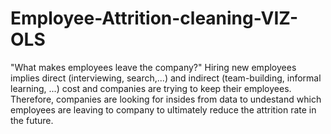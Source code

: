 # Employee-Attrition-cleaning-VIZ-OLS
"What makes employees leave the company?"  Hiring new employees implies direct (interviewing, search,...) and indirect (team-building, informal learning, ...) cost and companies are trying to keep their employees. Therefore, companies are looking for insides from data to undestand which employees are leaving to company to ultimately reduce the attrition rate in the future.

